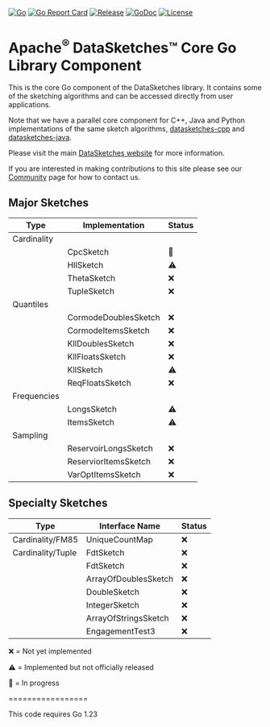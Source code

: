 <!--
    Licensed to the Apache Software Foundation (ASF) under one
    or more contributor license agreements.  See the NOTICE file
    distributed with this work for additional information
    regarding copyright ownership.  The ASF licenses this file
    to you under the Apache License, Version 2.0 (the
    "License"); you may not use this file except in compliance
    with the License.  You may obtain a copy of the License at

      http://www.apache.org/licenses/LICENSE-2.0

    Unless required by applicable law or agreed to in writing,
    software distributed under the License is distributed on an
    "AS IS" BASIS, WITHOUT WARRANTIES OR CONDITIONS OF ANY
    KIND, either express or implied.  See the License for the
    specific language governing permissions and limitations
    under the License.
-->

[![Go](https://github.com/apache/datasketches-go/actions/workflows/go.yml/badge.svg)](https://github.com/apache/datasketches-go/actions/workflows/go.yml)
[![Go Report Card](https://goreportcard.com/badge/github.com/apache/datasketches-go)](https://goreportcard.com/report/github.com/apache/datasketches-go)
[![Release](https://img.shields.io/github/release/apache/datasketches-go.svg)](https://github.com/apache/datasketches-go/releases)
[![GoDoc](https://godoc.org/github.com/apache/datasketches-go?status.svg)](https://godoc.org/github.com/apache/datasketches-go)
[![License](https://img.shields.io/badge/License-Apache_2.0-blue.svg)](https://github.com/apache/datasketches-go/blob/master/LICENSE)

# Apache<sup>&reg;</sup> DataSketches&trade; Core Go Library Component
This is the core Go component of the DataSketches library.  It contains some of the sketching algorithms and can be accessed directly from user applications.

Note that we have a parallel core component for C++, Java and Python implementations of the same sketch algorithms,
[datasketches-cpp](https://github.com/apache/datasketches-cpp) and [datasketches-java](https://github.com/apache/datasketches-java).

Please visit the main [DataSketches website](https://datasketches.apache.org) for more information.

If you are interested in making contributions to this site please see our [Community](https://datasketches.apache.org/docs/Community/) page for how to contact us.



## Major Sketches
| Type         | Implementation          | Status |
|--------------|-------------------------|--|
| Cardinality	 |                         |  |
| 	            | CpcSketch               | 🚧 |
| 	            | HllSketch               | ⚠️ |
| 	            | ThetaSketch             | ❌ |
| 	            | TupleSketch<S>          | ❌ |
| Quantiles	   |                         |  |
| 	            | CormodeDoublesSketch    | ❌ |
| 	            | CormodeItemsSketch<T>   | ❌ |
| 	            | KllDoublesSketch        | ❌ |
| 	            | KllFloatsSketch         | ❌ |
| 	            | KllSketch<T>            | ⚠️ |
| 	            | ReqFloatsSketch         | ❌ |
| Frequencies  |              | ️ |
|              | LongsSketch             | ⚠️ |
|              | ItemsSketch<T>          | ⚠️ |
| Sampling |    |  |
|  | ReservoirLongsSketch    | ❌ |
|  | ReserviorItemsSketch<T> | ❌ |
| 	  | VarOptItemsSketch<T>    | ❌ |

## Specialty Sketches
| Type | Interface Name | Status |
| --- | --- |---|
| Cardinality/FM85 | UniqueCountMap  | ❌ |
| Cardinality/Tuple	| FdtSketch | ❌ |
| 	| FdtSketch | ❌ |
| 	| ArrayOfDoublesSketch  | ❌ |
| 	| DoubleSketch  | ❌ |
| 	| IntegerSketch  | ❌ |
|	| ArrayOfStringsSketch | ❌ |
| 	| EngagementTest3 | ❌ |


❌ = Not yet implemented

⚠️ = Implemented but not officially released

🚧 = In progress

=================

This code requires Go 1.23
